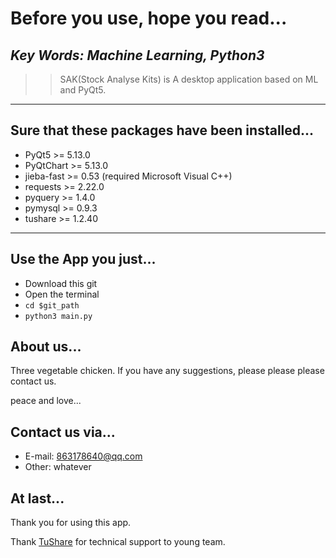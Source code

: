# Before you use, hope you read...
***Key Words: Machine Learning, Python3***
---
>> SAK(Stock Analyse Kits) is A desktop application based on ML and PyQt5. 
---
## Sure that these packages have been installed...
- PyQt5 >= 5.13.0
- PyQtChart >= 5.13.0
- jieba-fast >= 0.53 (required Microsoft Visual C++)
- requests >= 2.22.0
- pyquery >= 1.4.0
- pymysql >= 0.9.3
- tushare >= 1.2.40
---
## Use the App you just...
- Download this git
- Open the terminal
- `cd $git_path`
- `python3 main.py`
## About us...
  Three vegetable chicken. If you have any suggestions, please please please contact us.
  
  peace and love...
## Contact us via...
  - E-mail: 863178640@qq.com
  - Other: whatever
## At last...
  Thank you for using this app.
  
  Thank [TuShare](https://tushare.pro/) for technical support to young team.
